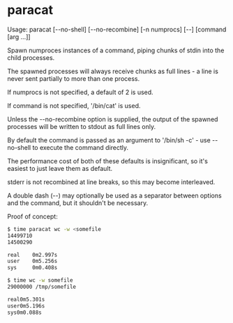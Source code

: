 
paracat
=======

Usage: paracat [--no-shell] [--no-recombine] [-n numprocs] [--] [command [arg ...]]


Spawn numproces instances of a command, piping chunks of stdin into
the child processes.

The spawned processes will always receive chunks as full lines - a
line is never sent partially to more than one process.

If numprocs is not specified, a default of 2 is used.

If command is not specified, '/bin/cat' is used.

Unless the --no-recombine option is supplied, the output of the
spawned processes will be written to stdout as full lines only.

By default the command is passed as an argument to '/bin/sh -c' - use
--no-shell to execute the command directly.

The performance cost of both of these defaults is insignificant, so
it's easiest to just leave them as default.

stderr is not recombined at line breaks, so this may become
interleaved.

A double dash (--) may optionally be used as a separator between
options and the command, but it shouldn't be necessary.


Proof of concept:

```sh
$ time paracat wc -w <somefile
14499710
14500290

real    0m2.997s
user    0m5.256s
sys     0m0.408s

$ time wc -w somefile
29000000 /tmp/somefile

real0m5.301s
user0m5.196s
sys0m0.088s
```
